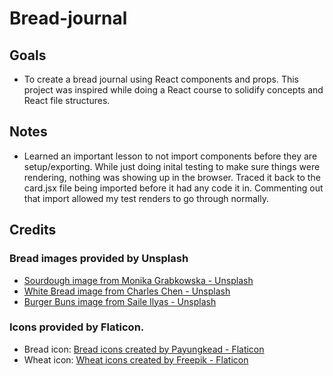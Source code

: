 # Bread-journal

## Goals

- To create a bread journal using React components and props. This project was inspired while doing a React course to solidify concepts and React file structures.

## Notes

- Learned an important lesson to not import components before they are setup/exporting. While just doing inital testing to make sure things were rendering, nothing was showing up in the browser. Traced it back to the card.jsx file being imported before it had any code it in. Commenting out that import allowed my test renders to go through normally.

## Credits

### Bread images provided by Unsplash

- <a href="https://source.unsplash.com/nVoDL1YDWRE">Sourdough image from Monika Grabkowska - Unsplash</a>
- <a href="https://source.unsplash.com/w2ZFjDnUL3w">White Bread image from Charles Chen - Unsplash</a>
- <a href="https://source.unsplash.com/T1AX0yT9dd4">Burger Buns image from Saile Ilyas - Unsplash</a>

### Icons provided by Flaticon.

- Bread icon: <a href="https://www.flaticon.com/free-icons/bread">Bread icons created by Payungkead - Flaticon</a>
- Wheat icon: <a href="https://www.flaticon.com/free-icons/wheat">Wheat icons created by Freepik - Flaticon</a>
